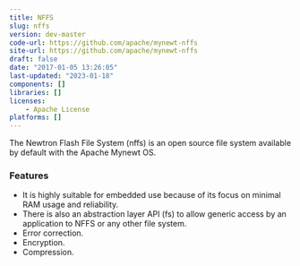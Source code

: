 ```yaml
---
title: NFFS
slug: nffs
version: dev-master
code-url: https://github.com/apache/mynewt-nffs
site-url: https://github.com/apache/mynewt-nffs
draft: false
date: "2017-01-05 13:26:05"
last-updated: "2023-01-18"
components: []
libraries: []
licenses:
    - Apache License
platforms: []
---
```

The Newtron Flash File System (nffs) is an open source file system available by default with the Apache Mynewt OS.

<!--more-->

### Features

- It is highly suitable for embedded use because of its focus on minimal RAM usage and reliability.
- There is also an abstraction layer API (fs) to allow generic access by an application to NFFS or any other file system.
- Error correction.
- Encryption.
- Compression.

<!--github-projects-->